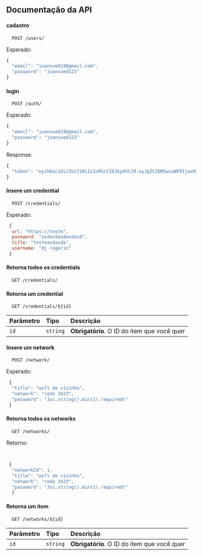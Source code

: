 
## Documentação da API



#### cadastro

```http
  POST /users/
```


Esperado:

```javascript
{
  "email": "juansued19@gmail.com",
  "password": "juansued123"
}
```


#### login

```http
  POST /auth/
```


Esperado:

```javascript
{
  "email": "juansued19@gmail.com",
  "password": "juansued123"
}
```

Response: 

```javascript
{
  "token": "eyJhbGciOiJIUzI1NiIsInR5cCI6IkpXVCJ9.eyJpZCI6MSwiaWF0IjoxNjcwODA2MjczLCJleHAiOjE2NzA4OTI2NzN9.AUN3pqdAsKf2rj3Llc8Pj4whVBVFsDw_0q-ntwnTBpI"
}
```







#### Insere um credential

```http
  POST /credentials/
```


Esperado:

```javascript
 {
  url: "https://teste",
  password: "asdasdasdasdasd",
  title: "testeasdasda",
  username: "dj rogerin"
 }
```




#### Retorna todos os credentials

```http
  GET /credentials/
```

#### Retorna um credential

```http
  GET /credentials/${id}
```

| Parâmetro   | Tipo       | Descrição                                   |
| :---------- | :--------- | :------------------------------------------ |
| `id`      | `string` | **Obrigatório**. O ID do item que você quer |







#### Insere um network

```http
  POST /network/
```


Esperado:

```javascript
 {
  "title": "wifi do vizinho",
  "network": "rede 3423",
  "password": "Joi.string().min(1).required("
 }
```





#### Retorna todos os networks

```http
  GET /networks/
```

Retorno:

```javascript


 {
  "networkId": 1,
  "title": "wifi do vizinho",
  "network": "rede 3423",
  "password": "Joi.string().min(1).required("
  }


```




#### Retorna um item

```http
  GET /networks/${id}
```

| Parâmetro   | Tipo       | Descrição                                   |
| :---------- | :--------- | :------------------------------------------ |
| `id`      | `string` | **Obrigatório**. O ID do item que você quer |


